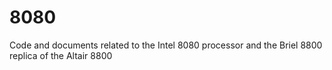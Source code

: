 8080
====

Code and documents related to the Intel 8080 processor and the Briel 8800 replica of the Altair 8800
